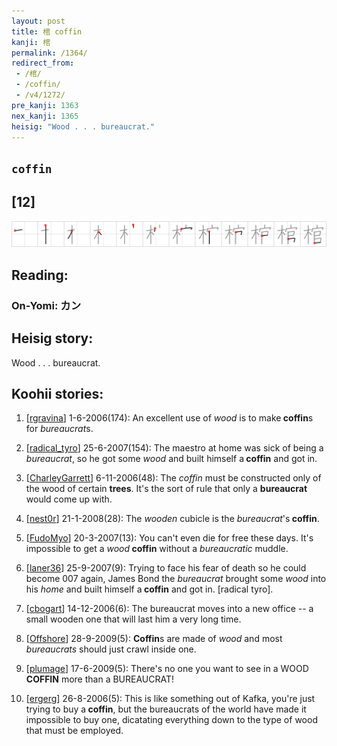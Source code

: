 ```yaml
---
layout: post
title: 棺 coffin
kanji: 棺
permalink: /1364/
redirect_from:
 - /棺/
 - /coffin/
 - /v4/1272/
pre_kanji: 1363
nex_kanji: 1365
heisig: "Wood . . . bureaucrat."
---
```


## `coffin`

## [12]

<div class="stroke"><img src="../images/E6A3BA.png" /></div>

## Reading:

### On-Yomi: カン

## Heisig story:

Wood . . . bureaucrat.

## Koohii stories:

1) [<a href="http://kanji.koohii.com/profile/rgravina">rgravina</a>] 1-6-2006(174): An excellent use of <em>wood</em> is to make<strong> coffin</strong>s for <em>bureaucrat</em>s.

2) [<a href="http://kanji.koohii.com/profile/radical_tyro">radical_tyro</a>] 25-6-2007(154): The maestro at home was sick of being a <em>bureaucrat</em>, so he got some <em>wood</em> and built himself a<strong> coffin</strong> and got in.

3) [<a href="http://kanji.koohii.com/profile/CharleyGarrett">CharleyGarrett</a>] 6-11-2006(48): The <em>coffin</em> must be constructed only of the wood of certain <strong>trees</strong>. It&#039;s the sort of rule that only a <strong>bureaucrat</strong> would come up with.

4) [<a href="http://kanji.koohii.com/profile/nest0r">nest0r</a>] 21-1-2008(28): The <em>wooden</em> cubicle is the <em>bureaucrat</em>&#039;s<strong> coffin</strong>.

5) [<a href="http://kanji.koohii.com/profile/FudoMyo">FudoMyo</a>] 20-3-2007(13): You can&#039;t even die for free these days. It&#039;s impossible to get a <em>wood</em><strong> coffin</strong> without a <em>bureaucratic</em> muddle.

6) [<a href="http://kanji.koohii.com/profile/laner36">laner36</a>] 25-9-2007(9): Trying to face his fear of death so he could become 007 again, James Bond the <em>bureaucrat</em> brought some <em>wood</em> into his <em>home</em> and built himself a<strong> coffin</strong> and got in. [radical tyro].

7) [<a href="http://kanji.koohii.com/profile/cbogart">cbogart</a>] 14-12-2006(6): The bureaucrat moves into a new office -- a small wooden one that will last him a very long time.

8) [<a href="http://kanji.koohii.com/profile/Offshore">Offshore</a>] 28-9-2009(5): <strong>Coffin</strong>s are made of <em>wood</em> and most <em>bureaucrats</em> should just crawl inside one.

9) [<a href="http://kanji.koohii.com/profile/plumage">plumage</a>] 17-6-2009(5): There&#039;s no one you want to see in a WOOD<strong> COFFIN</strong> more than a BUREAUCRAT!

10) [<a href="http://kanji.koohii.com/profile/ergerg">ergerg</a>] 26-8-2006(5): This is like something out of Kafka, you&#039;re just trying to buy a<strong> coffin</strong>, but the bureaucrats of the world have made it impossible to buy one, dicatating everything down to the type of wood that must be employed.
